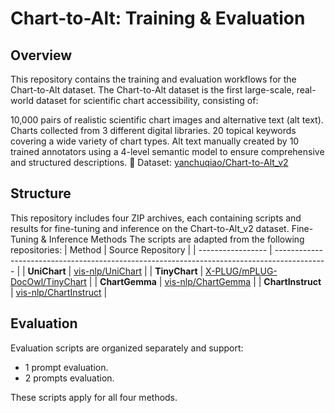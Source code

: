 #  **Chart-to-Alt: Training & Evaluation**

## Overview
This repository contains the training and evaluation workflows for the Chart-to-Alt dataset.
The Chart-to-Alt dataset is the first large-scale, real-world dataset for scientific chart accessibility, consisting of:

10,000 pairs of realistic scientific chart images and alternative text (alt text).
Charts collected from 3 different digital libraries.
20 topical keywords covering a wide variety of chart types.
Alt text manually created by 10 trained annotators using a 4-level semantic model to ensure comprehensive and structured descriptions.
🔗 Dataset: [yanchuqiao/Chart-to-Alt_v2](https://huggingface.co/datasets/yanchuqiao/Chart-to-Alt_v2)


## Structure
This repository includes four ZIP archives, each containing scripts and results for fine-tuning and inference on the Chart-to-Alt_v2 dataset.
Fine-Tuning & Inference Methods
The scripts are adapted from the following repositories:
| Method            | Source Repository                                                                           |
| ----------------- | ------------------------------------------------------------------------------------------- |
| **UniChart**      | [vis-nlp/UniChart](https://github.com/vis-nlp/UniChart)                                     |
| **TinyChart**     | [X-PLUG/mPLUG-DocOwl/TinyChart](https://github.com/X-PLUG/mPLUG-DocOwl/tree/main/TinyChart) |
| **ChartGemma**    | [vis-nlp/ChartGemma](https://github.com/vis-nlp/ChartGemma)                                 |
| **ChartInstruct** | [vis-nlp/ChartInstruct](https://github.com/vis-nlp/ChartInstruct)                           |

## Evaluation
Evaluation scripts are organized separately and support:
* 1 prompt evaluation.
* 2 prompts evaluation.
  
These scripts apply for all four methods. 
